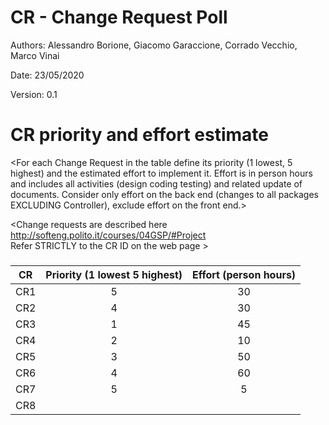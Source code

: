 # CR - Change Request Poll

Authors: Alessandro Borione, Giacomo Garaccione, Corrado Vecchio, Marco Vinai

Date: 23/05/2020

Version: 0.1




# CR priority and effort estimate


<For each Change Request in the table define its priority (1 lowest, 5 highest) and the estimated effort
to implement it. Effort is in person hours and includes all activities (design coding testing) and related
update of documents. Consider only effort on the back end (changes to all packages EXCLUDING Controller), exclude effort on the front end.>

<Change requests are described here http://softeng.polito.it/courses/04GSP/#Project   
 Refer STRICTLY to the CR ID on the web page >

### 

|  CR   | Priority (1 lowest 5 highest) | Effort (person hours) |
| :---: | :---------------------------: | :-------------------: |
|  CR1  |               5               |          30           |
|  CR2  |               4               |          30           |
|  CR3  |               1               |          45           |
|  CR4  |               2               |          10           |
|  CR5  |               3               |          50           |
|  CR6  |               4               |          60           |
|  CR7  |               5               |           5           |
|  CR8  |                               |                       |

